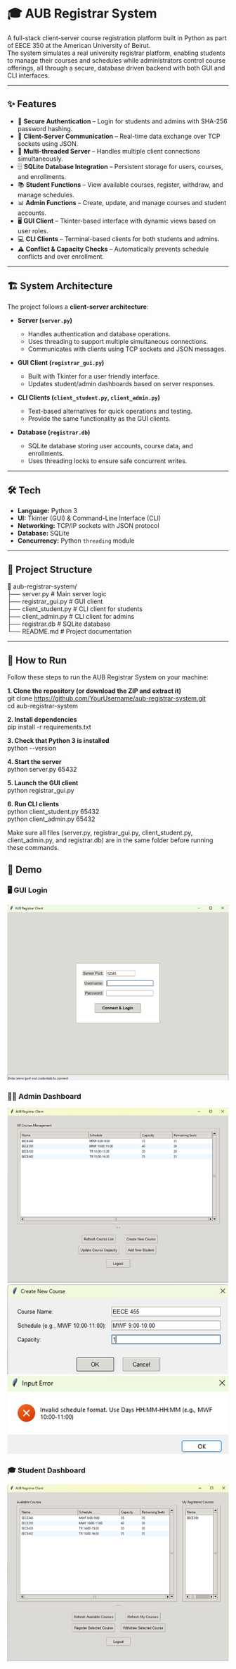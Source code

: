 # 🎓 AUB Registrar System

A full-stack client-server course registration platform built in Python as part of EECE 350 at the American University of Beirut.  
The system simulates a real university registrar platform, enabling students to manage their courses and schedules while administrators control course offerings, all through a secure, database driven backend with both GUI and CLI interfaces.

---

## ✨ Features

- 🔐 **Secure Authentication** – Login for students and admins with SHA-256 password hashing.  
- 📡 **Client-Server Communication** – Real-time data exchange over TCP sockets using JSON.  
- 🧵 **Multi-threaded Server** – Handles multiple client connections simultaneously.  
- 🗄️ **SQLite Database Integration** – Persistent storage for users, courses, and enrollments.  
- 📚 **Student Functions** – View available courses, register, withdraw, and manage schedules.  
- 📊 **Admin Functions** – Create, update, and manage courses and student accounts.  
- 🖥️ **GUI Client** – Tkinter-based interface with dynamic views based on user roles.  
- 💻 **CLI Clients** – Terminal-based clients for both students and admins.  
- ⚠️ **Conflict & Capacity Checks** – Automatically prevents schedule conflicts and over enrollment.

---

## 🏗️ System Architecture

The project follows a **client-server architecture**:

- **Server (`server.py`)**  
  - Handles authentication and database operations.  
  - Uses threading to support multiple simultaneous connections.  
  - Communicates with clients using TCP sockets and JSON messages.

- **GUI Client (`registrar_gui.py`)**  
  - Built with Tkinter for a user friendly interface.  
  - Updates student/admin dashboards based on server responses.  

- **CLI Clients (`client_student.py`, `client_admin.py`)**  
  - Text-based alternatives for quick operations and testing.  
  - Provide the same functionality as the GUI clients.

- **Database (`registrar.db`)**  
  - SQLite database storing user accounts, course data, and enrollments.  
  - Uses threading locks to ensure safe concurrent writes.

---

## 🛠️ Tech

- **Language:** Python 3  
- **UI:** Tkinter (GUI) & Command-Line Interface (CLI)  
- **Networking:** TCP/IP sockets with JSON protocol  
- **Database:** SQLite  
- **Concurrency:** Python `threading` module

---

## 📁 Project Structure

📂 aub-registrar-system/  
├── server.py              # Main server logic  
├── registrar_gui.py       # GUI client  
├── client_student.py      # CLI client for students  
├── client_admin.py        # CLI client for admins  
├── registrar.db           # SQLite database  
└── README.md              # Project documentation  

---

## 🚀 How to Run

Follow these steps to run the AUB Registrar System on your machine:  

**1. Clone the repository (or download the ZIP and extract it)**  
git clone https://github.com/YourUsername/aub-registrar-system.git  
cd aub-registrar-system

**2. Install dependencies**  
pip install -r requirements.txt

**3. Check that Python 3 is installed**  
python --version

**4. Start the server**  
python server.py 65432

**5. Launch the GUI client**  
python registrar_gui.py

**6. Run CLI clients**  
python client_student.py 65432  
python client_admin.py 65432

Make sure all files (server.py, registrar_gui.py, client_student.py, client_admin.py, and registrar.db) are in the same folder before running these commands.

## 🎥 Demo

### 🖥️ GUI Login
![GUI Login](demo/gui_login.png)

### 👨‍💼 Admin Dashboard
![Admin Dashboard](demo/admin_dashboard.png)
![Create Course](demo/create_course.png)
![Input Error](demo/input_error.png)

### 🎓 Student Dashboard
![Student Dashboard](demo/student_dashboard.png)

